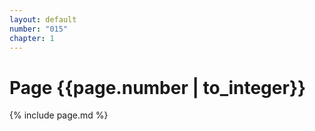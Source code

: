 ```yaml
---
layout: default
number: "015"
chapter: 1
---
```


# Page {{page.number | to_integer}}
{% include page.md %}
